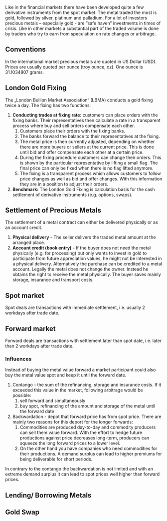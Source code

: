 Like in the financial markets there have been developed quite a few derivative instruments from the spot market. The metal traded the most is gold, followed by silver, platinum and palladium.
For a lot of investors precious metals – especially gold - are “safe haven” investments in times of crisis.
Like in other markets a substantial part of the traded volume is done by traders who try to earn from speculation on rate changes or arbitrage.
## Conventions
In the international market precious metals are quoted in US Dollar (USD). Prices are usually quoted per ounce (troy ounce, oz). One ounce is 31.1034807 grams.

## London Gold Fixing
The „London Bullion Market Association“ (LBMA) conducts a gold fixing twice a day. 
The fixing has two functions:
1. **Conducting trades at fixing rate:** customers can place orders with the fixing banks. Their representatives then calculate a rate in a transparent process where buy and sell orders compensate each other.
	1. Customers place their orders with the fixing banks. 
	2. The banks forward the balance to their representatives at the fixing.
	3. The metal price is then currently adjusted, depending on whether there are more buyers or sellers at the current price. This is done until bid and offer compensate each other at a certain price.
	4. During the fixing procedure customers can change their orders. This is shown by the particular representative by lifting a small flag. The final price can only be fixed when there is no flag lifted anymore.
	5. The fixing is a transparent process which allows customers to follow price changes as well as bid and offer changes. With this information they are in a position to adjust their orders.
2. **Benchmark:** The London Gold Fixing is calculation basis for the cash settlement of derivative instruments (e.g. options, swaps).

## Settlement of Precious Metals
The settlement of a metal contract can either be delivered physically or as an account credit.
1. **Physical delivery** - The seller delivers the traded metal amount at the arranged place. 
2. **Account credit (book entry)** - If the buyer does not need the metal physically (e.g. for processing) but only wants to invest in gold to participate from future appreciation values, he might not be interested in a physical delivery. Alternatively the purchase can be credited to a metal account. Legally the metal does not change the owner. Instead he obtains the right to receive the metal physically. The buyer saves mainly storage, insurance and transport costs.
## Spot market
Spot deals are transactions with immediate settlement, i.e. usually 2 workdays after trade date.
## Forward market
Forward deals are transactions with settlement later than spot date, i.e. later than 2 workdays after trade date.
### Influences
Instead of buying the metal value forward a market participant could also buy the metal value spot and keep it until the forward date. 

1. Contango - the sum of the refinancing, storage and insurance costs. If it exceeded this value in the market, following arbitrage would be possible:
	1. sell forward and simultaneously
	2. buy spot, refinancing of the amount and storage of the metal until the forward date
2. Backwardation - depot that forward price has from spot price. There are mainly two reasons for this deport for the longer forwards:
	1. Commodities are produced day-to-day and commodity producers can sell them value forward. With the effort to hedge future productions against price decreases long-term, producers can squeeze the long forward prices to a lower level.
	2. On the other hand you have companies who need commodities for their productions. A demand surplus can lead to higher premiums for being deliverable for short periods.
 
In contrary to the contango the backwardation is not limited and with an extreme demand surplus it can lead to spot prices well higher than forward prices.
## Lending/ Borrowing Metals

## Gold Swap

